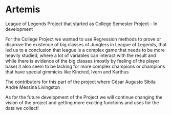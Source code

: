 # Artemis
League of Legends Project that started as College Semester Project - In development

For the College Project we wanted to use Regression methods to prove or disprove the existence of big classes of Junglers in League of Legends, that led us to a conclusion that league is a complex game that needs to be more heavily studied, where a lot of variables can interact with the result and while there is evidence of the big classes (mostly by feeling of the player base) it also seem to be lacking for more complex champions or champions that have special gimmicks like Kindred, Ivern and Karthus

The contributors for this part of the project where
César Augusto Sibila
André Messina Livingston

As for the future development of the Project we will continue changing the vision of the project and getting more exciting functions and uses for the data we collect!
